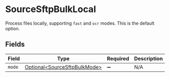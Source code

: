 # SourceSftpBulkLocal

Process files locally, supporting `fast` and `ocr` modes. This is the default option.


## Fields

| Field                                                                      | Type                                                                       | Required                                                                   | Description                                                                |
| -------------------------------------------------------------------------- | -------------------------------------------------------------------------- | -------------------------------------------------------------------------- | -------------------------------------------------------------------------- |
| `mode`                                                                     | [Optional\<SourceSftpBulkMode>](../../models/shared/SourceSftpBulkMode.md) | :heavy_minus_sign:                                                         | N/A                                                                        |